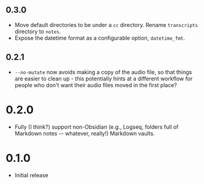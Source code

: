 ## 0.3.0

- Move default directories to be under a `cc` directory. Rename `transcripts` directory to `notes`.
- Expose the datetime format as a configurable option, `datetime_fmt`.

## 0.2.1

- `--no-mutate` now avoids making a copy of the audio file, so that things are easier to
  clean up - this potentially hints at a different workflow for people who don't want
  their audio files moved in the first place?

# 0.2.0

- Fully (I think?) support non-Obsidian (e.g., Logseq, folders full of Markdown notes -- whatever, really!) Markdown vaults.

# 0.1.0

- Initial release
